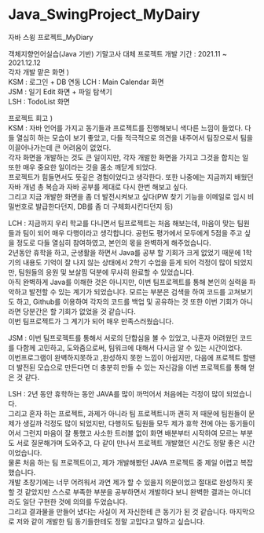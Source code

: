 # Java_SwingProject_MyDairy
자바 스윙 프로젝트_MyDiary 

객체지향언어실습(Java 기반) 기말고사 대체 프로젝트 
개발 기간 : 2021.11 ~ 2021.12.12  
각자 개발 맡은 화면 )  
KSM : 로그인 + DB 연동 
LCH : Main Calendar 화면  
JSM : 일기 Edit 화면 + 파일 탐색기  
LSH : TodoList 화면  

프로젝트 회고 )  
KSM : 자바 언어를 가지고 동기들과 프로젝트를 진행해보니 색다른 느낌이 들었다. 다들 열심히 하는 모습이 보기 좋았고, 다들 적극적으로 의견을 내주어서 팀장으로서 팀을 이끌어나가는데 큰 어려움이 없었다.  
각자 화면을 개발하는 것도 큰 일이지만, 각자 개발한 화면을 가지고 그것을 합치는 일 또한 매우 중요한 일이라는 것을 몸소 깨닫게 되었다.  
프로젝트가 힘들면서도 뜻깊은 경험이었다고 생각한다. 또한 나중에는 지금까지 배웠던 자바 개념 총 복습과 자바 공부를 제대로 다시 한번 해보고 싶다.  
그리고 지금 개발한 화면을 좀 더 발전시켜보고 싶다(PW 찾기 기능을 이메일로 임시 비밀번호로 발급한다던지, DB를 좀 더 구체화시킨다던지 등)  

LCH : 지금까지 우리 학교를 다니면서 팀프로젝트는 처음 해보는데, 마음이 맞는 팀원들과 팀이 되어 매우 다행이라고 생각합니다. 공헌도 평가에서 모두에게 5점을 주고 싶을 정도로 다들 열심히 참여하였고, 본인의 몫을 완벽하게 해주었습니다.    
2년동안 휴학을 하고, 군생활을 하면서 Java를 공부 할 기회가 크게 없었기 때문에 1학기의 내용도 기억이 잘 나지 않는 상태에서 2학기 수업을 듣게 되어 걱정이 많이 되었지만, 팀원들의 응원 및 보살핌 덕분에 무사히 완료할 수 있었습니다.  
아직 완벽하게 Java를 이해한 것은 아니지만, 이번 팀프로젝트를 통해 본인의 실력을 파악하고 발전할 수 있는 계기가 되었습니다. 모르는 부분은 검색을 하여 코드를 고쳐보기도 하고, Github를 이용하여 각자의 코드를 백업 및 공유하는 것 또한 이번 기회가 아니라면 당분간은 할 기회가 없었을 것 같습니다.  
이번 팀프로젝트가 그 계기가 되어 매우 만족스러웠습니다.  

JSM : 이번 팀프로젝트를 통해서 서로의 단합심을 볼 수 있었고, 나혼자 어려웠던 코드를 다함께 고민하고, 도와줌으로써, 팀워크에 대해서 다시금 알 수 있는 시간이었다.   
이번프로그램이 완벽하지못하고 ,완성하지 못한 느낌이 아쉽지만, 다음에 프로젝트 할땐 더 발전된 모습으로 만든다면 더 충분히 만들 수 있는 자신감을 이번 프로젝트를 통해 얻은 것 같다.  

LSH : 2년 동안 휴학하는 동안 JAVA를 많이 까먹어서 처음에는 걱정이 많이 되었습니다.  
그리고 혼자 하는 프로젝트, 과제가 아니라 팀 프로젝트니까 괜히 저 때문에 팀원들이 문제가 생길까 걱정도 많이 되었지만, 다행히도 팀원들 모두 제가 휴학 전에 아는 동기들이어서 그런지 마음이 잘 통했고 사소한 트러블 없이 화면 배분부터 시작하여 모르는 부분도 서로 질문해가며 도와주고, 다 같이 만나서 프로젝트 개발했던 시간도 정말 좋은 시간이었습니다.  
물론 처음 하는 팀 프로젝트이고, 제가 개발해봤던 JAVA 프로젝트 중 제일 어렵고 복잡했습니다.  
개발 초창기에는 너무 어려워서 과연 제가 할 수 있을지 의문이었고 절대로 완성하지 못할 것 같았지만 스스로 부족한 부분을 공부하면서 개발하다 보니 완벽한 결과는 아니더라도 일단 구현한 것에 의의를 두었습니다.   
그리고 결과물을 만들어 냈다는 사실이 저 자신한테 큰 동기가 된 것 같습니다. 마지막으로 저와 같이 개발한 팀 동기들한테도 정말 고맙다고 말하고 싶습니다.  
